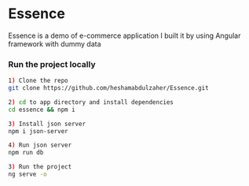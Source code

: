 # Essence

Essence is a demo of e-commerce application I built it by using Angular framework with dummy data

### Run the project locally

```bash
1) Clone the repo
git clone https://github.com/heshamabdulzaher/Essence.git

2) cd to app directory and install dependencies
cd essence && npm i

3) Install json server
npm i json-server

4) Run json server
npm run db

3) Run the project
ng serve -o
```
